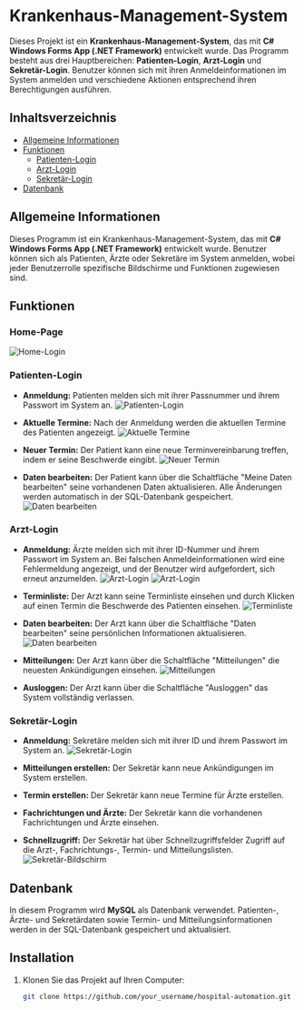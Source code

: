 # Krankenhaus-Management-System

Dieses Projekt ist ein **Krankenhaus-Management-System**, das mit **C# Windows Forms App (.NET Framework)** entwickelt wurde. Das Programm besteht aus drei Hauptbereichen: **Patienten-Login**, **Arzt-Login** und **Sekretär-Login**. Benutzer können sich mit ihren Anmeldeinformationen im System anmelden und verschiedene Aktionen entsprechend ihren Berechtigungen ausführen.

## Inhaltsverzeichnis
- [Allgemeine Informationen](#allgemeine-informationen)
- [Funktionen](#funktionen)
  - [Patienten-Login](#patienten-login)
  - [Arzt-Login](#arzt-login)
  - [Sekretär-Login](#sekretär-login)
- [Datenbank](#datenbank)

## Allgemeine Informationen

Dieses Programm ist ein Krankenhaus-Management-System, das mit **C# Windows Forms App (.NET Framework)** entwickelt wurde. Benutzer können sich als Patienten, Ärzte oder Sekretäre im System anmelden, wobei jeder Benutzerrolle spezifische Bildschirme und Funktionen zugewiesen sind.

## Funktionen

### Home-Page
![Home-Login](Images/Screenshot12.png)

### Patienten-Login

- **Anmeldung:** Patienten melden sich mit ihrer Passnummer und ihrem Passwort im System an.
  ![Patienten-Login](Images/Screenshot1.png)
  
- **Aktuelle Termine:** Nach der Anmeldung werden die aktuellen Termine des Patienten angezeigt.
  ![Aktuelle Termine](Images/Screenshot10.png)
  
- **Neuer Termin:** Der Patient kann eine neue Terminvereinbarung treffen, indem er seine Beschwerde eingibt.
  ![Neuer Termin](Images/Screenshot9.png)
  
- **Daten bearbeiten:** Der Patient kann über die Schaltfläche "Meine Daten bearbeiten" seine vorhandenen Daten aktualisieren. Alle Änderungen werden automatisch in der SQL-Datenbank gespeichert.
  ![Daten bearbeiten](Images/Screenshot8.png)

### Arzt-Login

- **Anmeldung:** Ärzte melden sich mit ihrer ID-Nummer und ihrem Passwort im System an. Bei falschen Anmeldeinformationen wird eine Fehlermeldung angezeigt, und der Benutzer wird aufgefordert, sich erneut anzumelden.
  ![Arzt-Login](Images/Screenshot7.png)
  ![Arzt-Login](Images/Screenshot6.png)
  
- **Terminliste:** Der Arzt kann seine Terminliste einsehen und durch Klicken auf einen Termin die Beschwerde des Patienten einsehen.
  ![Terminliste](Images/Screenshot001.png)
  
- **Daten bearbeiten:** Der Arzt kann über die Schaltfläche "Daten bearbeiten" seine persönlichen Informationen aktualisieren.
  ![Daten bearbeiten](Images/Screenshot4.png.png)
  
- **Mitteilungen:** Der Arzt kann über die Schaltfläche "Mitteilungen" die neuesten Ankündigungen einsehen.
  ![Mitteilungen](Images/Screenshot3.png)
  
- **Ausloggen:** Der Arzt kann über die Schaltfläche "Ausloggen" das System vollständig verlassen.

### Sekretär-Login

- **Anmeldung:** Sekretäre melden sich mit ihrer ID und ihrem Passwort im System an.
  ![Sekretär-Login](path_to_your_image)
  
- **Mitteilungen erstellen:** Der Sekretär kann neue Ankündigungen im System erstellen.
  
- **Termin erstellen:** Der Sekretär kann neue Termine für Ärzte erstellen.
  
- **Fachrichtungen und Ärzte:** Der Sekretär kann die vorhandenen Fachrichtungen und Ärzte einsehen.
  
- **Schnellzugriff:** Der Sekretär hat über Schnellzugriffsfelder Zugriff auf die Arzt-, Fachrichtungs-, Termin- und Mitteilungslisten.
  ![Sekretär-Bildschirm](path_to_your_image)

## Datenbank

In diesem Programm wird **MySQL** als Datenbank verwendet. Patienten-, Ärzte- und Sekretärdaten sowie Termin- und Mitteilungsinformationen werden in der SQL-Datenbank gespeichert und aktualisiert.

## Installation

1. Klonen Sie das Projekt auf Ihren Computer:
   ```bash
   git clone https://github.com/your_username/hospital-automation.git
